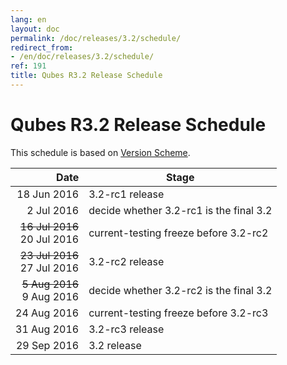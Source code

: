 ```yaml
---
lang: en
layout: doc
permalink: /doc/releases/3.2/schedule/
redirect_from:
- /en/doc/releases/3.2/schedule/
ref: 191
title: Qubes R3.2 Release Schedule
---
```


Qubes R3.2 Release Schedule
===========================

This schedule is based on [Version Scheme](/doc/version-scheme/#release-schedule).

|  Date       | Stage                                   |
| -----------:| --------------------------------------- |
| 18 Jun 2016 | 3.2-rc1 release                         |
|  2 Jul 2016 | decide whether 3.2-rc1 is the final 3.2 |
| <strike>16 Jul 2016</strike><br/>20 Jul 2016 | current-testing freeze before 3.2-rc2   |
| <strike>23 Jul 2016</strike><br/>27 Jul 2016 | 3.2-rc2 release                         |
| <strike> 5 Aug 2016</strike><br/> 9 Aug 2016 | decide whether 3.2-rc2 is the final 3.2 |
| 24 Aug 2016 | current-testing freeze before 3.2-rc3   |
| 31 Aug 2016 | 3.2-rc3 release                         |
| 29 Sep 2016 | 3.2 release                             |
